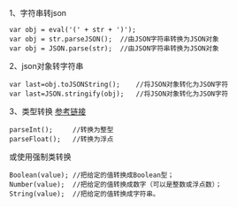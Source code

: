 1、字符串转json

    var obj = eval('(' + str + ')');
    var obj = str.parseJSON();	//由JSON字符串转换为JSON对象
    var obj = JSON.parse(str);	//由JSON字符串转换为JSON对象
2、json对象转字符串

```
var last=obj.toJSONString();	//将JSON对象转化为JSON字符
var last=JSON.stringify(obj);	//将JSON对象转化为JSON字符
```
3、类型转换
[参考链接](https://www.cnblogs.com/carekee/articles/1729574.html)

```
parseInt();		//转换为整型
parseFloat();	//转换为浮点
```
或使用强制类转换

```
Boolean(value);	//把给定的值转换成Boolean型； 
Number(value);	//把给定的值转换成数字（可以是整数或浮点数）； 
String(value);	//把给定的值转换成字符串。 
```
